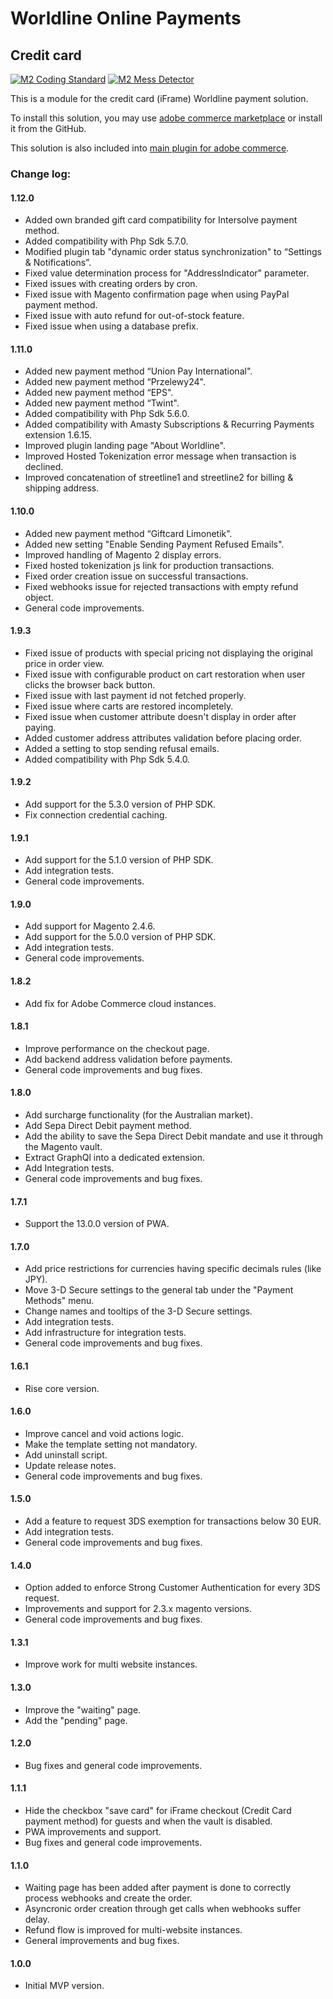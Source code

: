 # Worldline Online Payments

## Credit card

[![M2 Coding Standard](https://github.com/wl-online-payments-direct/plugin-magento-creditcard/actions/workflows/coding-standard.yml/badge.svg?branch=develop)](https://github.com/wl-online-payments-direct/plugin-magento-creditcard/actions/workflows/coding-standard.yml)
[![M2 Mess Detector](https://github.com/wl-online-payments-direct/plugin-magento-creditcard/actions/workflows/mess-detector.yml/badge.svg?branch=develop)](https://github.com/wl-online-payments-direct/plugin-magento-creditcard/actions/workflows/mess-detector.yml)

This is a module for the credit card (iFrame) Worldline payment solution.

To install this solution, you may use
[adobe commerce marketplace](https://marketplace.magento.com/worldline-module-magento-payment.html)
or install it from the GitHub.

This solution is also included into [main plugin for adobe commerce](https://github.com/wl-online-payments-direct/plugin-magento).
### Change log:

#### 1.12.0
- Added own branded gift card compatibility for Intersolve payment method.
- Added compatibility with Php Sdk 5.7.0.
- Modified plugin tab "dynamic order status synchronization" to “Settings & Notifications”.
- Fixed value determination process for "AddressIndicator" parameter.
- Fixed issues with creating orders by cron.
- Fixed issue with Magento confirmation page when using PayPal payment method.
- Fixed issue with auto refund for out-of-stock feature.
- Fixed issue when using a database prefix.

#### 1.11.0
- Added new payment method “Union Pay International".
- Added new payment method “Przelewy24".
- Added new payment method “EPS".
- Added new payment method “Twint".
- Added compatibility with Php Sdk 5.6.0.
- Added compatibility with Amasty Subscriptions & Recurring Payments extension 1.6.15.
- Improved plugin landing page "About Worldline".
- Improved Hosted Tokenization error message when transaction is declined.
- Improved concatenation of streetline1 and streetline2 for billing & shipping address.

#### 1.10.0
- Added new payment method “Giftcard Limonetik".
- Added new setting "Enable Sending Payment Refused Emails".
- Improved handling of Magento 2 display errors.
- Fixed hosted tokenization js link for production transactions.
- Fixed order creation issue on successful transactions.
- Fixed webhooks issue for rejected transactions with empty refund object.
- General code improvements.

#### 1.9.3
- Fixed issue of products with special pricing not displaying the original price in order view.
- Fixed issue with configurable product on cart restoration when user clicks the browser back button.
- Fixed issue with last payment id not fetched properly.
- Fixed issue where carts are restored incompletely.
- Fixed issue when customer attribute doesn't display in order after paying.
- Added customer address attributes validation before placing order.
- Added a setting to stop sending refusal emails.
- Added compatibility with Php Sdk 5.4.0.

#### 1.9.2
- Add support for the 5.3.0 version of PHP SDK.
- Fix connection credential caching.

#### 1.9.1
- Add support for the 5.1.0 version of PHP SDK.
- Add integration tests.
- General code improvements.

#### 1.9.0
- Add support for Magento 2.4.6.
- Add support for the 5.0.0 version of PHP SDK.
- Add integration tests.
- General code improvements.

#### 1.8.2
- Add fix for Adobe Commerce cloud instances.

#### 1.8.1
- Improve performance on the checkout page.
- Add backend address validation before payments.
- General code improvements and bug fixes.

#### 1.8.0
- Add surcharge functionality (for the Australian market).
- Add Sepa Direct Debit payment method.
- Add the ability to save the Sepa Direct Debit mandate and use it through the Magento vault.
- Extract GraphQl into a dedicated extension.
- Add Integration tests.
- General code improvements and bug fixes.

#### 1.7.1
- Support the 13.0.0 version of PWA.

#### 1.7.0
- Add price restrictions for currencies having specific decimals rules (like JPY).
- Move 3-D Secure settings to the general tab under the "Payment Methods" menu.
- Change names and tooltips of the 3-D Secure settings.
- Add integration tests.
- Add infrastructure for integration tests.
- General code improvements and bug fixes.

#### 1.6.1
- Rise core version.

#### 1.6.0
- Improve cancel and void actions logic.
- Make the template setting not mandatory.
- Add uninstall script.
- Update release notes.
- General code improvements and bug fixes.

#### 1.5.0
- Add a feature to request 3DS exemption for transactions below 30 EUR.
- Add integration tests.
- General code improvements and bug fixes.

#### 1.4.0
- Option added to enforce Strong Customer Authentication for every 3DS request.
- Improvements and support for 2.3.x magento versions.
- General code improvements and bug fixes.

#### 1.3.1
- Improve work for multi website instances.

#### 1.3.0
- Improve the "waiting" page.
- Add the "pending" page.

#### 1.2.0
- Bug fixes and general code improvements.

#### 1.1.1
- Hide the checkbox "save card" for iFrame checkout (Credit Card payment method) for guests and when the vault is disabled.
- PWA improvements and support.
- Bug fixes and general code improvements.

#### 1.1.0
- Waiting page has been added after payment is done to correctly process webhooks and create the order.
- Asyncronic order creation through get calls when webhooks suffer delay.
- Refund flow is improved for multi-website instances.
- General improvements and bug fixes.

#### 1.0.0
- Initial MVP version.
